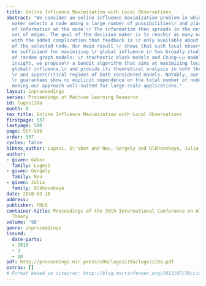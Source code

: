 ```yaml
---
title: Online Influence Maximization with Local Observations
abstract: "We consider an online influence maximization problem in which a\r decision
  maker selects a node among a large number of possibilities\r and places a piece
  of information at the node.\r The information then spreads in the network on a random
  set of edges. The goal of the decision maker is to reach\r as many nodes as possible,
  with the added complication that feedback is \r only available about the degree
  of the selected node. Our main result \r shows that such local observations can
  be sufficient for maximizing \r global influence in two broadly studied families
  of random graph models: \r stochastic block models and Chung–Lu models. With this
  insight, we propose\r a bandit algorithm that aims at maximizing local (and thus
  global) influence,\r and provide its theoretical analysis in both the subcritical
  \r and supercritical regimes of both considered models. Notably, our performance
  \r guarantees show no explicit dependence on the total number of nodes in the network,\r
  making our approach well-suited for large-scale applications."
layout: inproceedings
series: Proceedings of Machine Learning Research
id: lugosi10a
month: 0
tex_title: Online Influence Maximization with Local Observations
firstpage: 557
lastpage: 580
page: 557-580
order: 557
cycles: false
bibtex_author: Lugosi, G\'abor and Neu, Gergely and Olkhovskaya, Julia
author:
- given: Gábor
  family: Lugosi
- given: Gergely
  family: Neu
- given: Julia
  family: Olkhovskaya
date: 2010-03-10
address: 
publisher: PMLR
container-title: Proceedings of the 30th International Conference on Algorithmic Learning
  Theory
volume: '98'
genre: inproceedings
issued:
  date-parts:
  - 2010
  - 3
  - 10
pdf: http://proceedings.mlr.press/v98/lugosi10a/lugosi10a.pdf
extras: []
# Format based on citeproc: http://blog.martinfenner.org/2013/07/30/citeproc-yaml-for-bibliographies/
---
```

